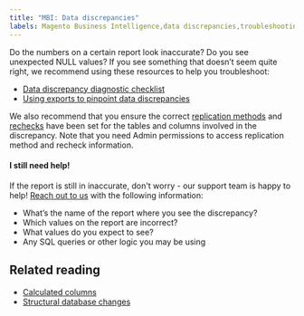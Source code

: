 ```yaml
---
title: "MBI: Data discrepancies"
labels: Magento Business Intelligence,data discrepancies,troubleshooting,Adobe Commerce
---
```


Do the numbers on a certain report look inaccurate? Do you see unexpected NULL values? If you see something that doesn’t seem quite right, we recommend using these resources to help you troubleshoot:

* [Data discrepancy diagnostic checklist](https://support.magento.com/hc/en-us/articles/360016731271)
* [Using exports to pinpoint data discrepancies](https://support.magento.com/hc/en-us/articles/360016730631)

We also recommend that you ensure the correct [replication methods](https://docs.magento.com/mbi/data-analyst/data-warehouse-mgr/cfg-replication-methods.html) and [rechecks](https://docs.magento.com/mbi/data-analyst/data-warehouse-mgr/cfg-data-rechecks.html) have been set for the tables and columns involved in the discrepancy. Note that you need Admin permissions to access replication method and recheck information.

#### I still need help!

If the report is still in inaccurate, don't worry - our support team is happy to help! [Reach out to us](https://support.magento.com/hc/en-us/articles/360000913794#submit-ticket) with the following information:

* What’s the name of the report where you see the discrepancy?
* Which values on the report are incorrect?
* What values do you expect to see?
* Any SQL queries or other logic you may be using

## Related reading

* [Calculated columns](https://support.magento.com/hc/en-us/articles/360016505112)
* [Structural database changes](https://support.magento.com/hc/en-us/articles/360016506112)
